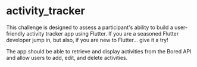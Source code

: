 # activity_tracker

This challenge is designed to assess a participant's ability to build a user-friendly activity tracker app using Flutter. If you are a seasoned Flutter developer jump in, but also, if you are new to Flutter… give it a try!

The app should be able to retrieve and display activities from the Bored API and allow users to add, edit, and delete activities.
